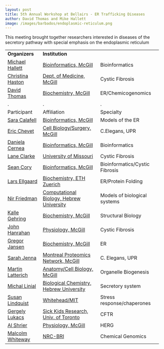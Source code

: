 ```yaml
---
layout: post
title: 5th Annual Workshop at Bellairs - ER Trafficking Diseases
author: David Thomas and Mike Hallett
image: /images/barbados/endoplasmic-reticulum.png
---
```


This meeting brought together researchers interested in diseases of the secretory pathway with special emphasis on the endoplasmic reticulum 

<table class="t1" width="624" cellspacing="0" cellpadding="0">
<tbody>
<tr>
<td class="td1" valign="middle"><span class="p1"><strong>Organizers</strong></span></td>
<td class="td2" valign="middle"><span class="p1"><strong>Institution</strong></span></td>
</tr>
<tr>   <td WIDTH="20%"><a href="mailto:hallett@mcb.mcgill.ca">Michael 
      Hallett</a></td>
    <td WIDTH="33%"><a href="http://www.mcb.mcgill.ca/~hallett">Bioinformatics, McGill</a></td>
    <td>Bioinformatics</td>
</tr>
  <tr>
    <td width="12%"><a href="mailto:christina.haston@McGill.ca">Christina Haston</a></td>
    <td width="26%"><a href="http://www.meakins.mcgill.ca/">Dept. of Medicine,
      McGill </a></td> <td>Cystic Fibrosis</td></tr>
     <tr> 
     <td><a href="mailto:david.thomas@mcgill.ca">David Thomas</a></td><td><a href="http://www.mcgill.ca/biochemistry/department/faculty/thomas/">Biochemistry, McGill</a></td><td>ER/Chemicogenomics</td>
     <tr> <td> .</td> <td>.</td><td>.</td></tr>
  <tr> 
    <td WIDTH="12%">Participant</td>
    <td WIDTH="26%">Affiliation</td>
<td WIDTH="26%">Specialty</td>    </tr>
  <tr> 
    <td><a href="mailto:sara@mcb.mcgill.ca">Sara Calafell</a></td>
    <td><a href="http://www.mcb.mcgill.ca/~sara">Bioinformatics, McGill </a>
<td>Models of the ER</td>  </tr>

  <tr> 
    <td><a href="mailto:eric.chevet@mcgill.ca">Eric Chevet</a></td>
    <td><a href="http://www.rpmpn.mcgill.ca/teams.php?Lmenu=3&Mmenu=4">Cell Biology/Surgery, McGill </a>
<td>C.Elegans, UPR</td>  </tr>

  <tr> 
    <td><a href="mailto:daniela@mcb.mcgill.ca">Daniela Cernea</a></td>
    <td><a href="http://www.mcb.mcgill.ca/">Bioinformatics, McGill </a>
<td>Bioinformatics</td>  </tr>

  <tr> 
    <td><a href="mailto:ClarkeL@missouri.edu">Lane Clarke</a></td>
    <td><a href="http://www.missouri.edu/~nutsci/clarke.htm">University of Missouri </a>
<td>Cystic Fibrosis</td>  </tr>


  <tr> 
    <td><a href="mailto:scory@mcb.mcgill.ca">Sean Cory</a></td>
    <td><a href="http://www.mcb.mcgill.ca/~scory">Bioinformatics, McGill </a>
<td>Bioinformatics/Cystic Fibrosis</td>  </tr>


  <tr> 
    <td><a href="mailto:lars.ellgaard@bc.biol.ethz.ch">Lars Ellgaard</a></td>
    <td><a href="http://www.bc.biol.ethz.ch/people/groups/ellgaard">Biochemistry, ETH Zuerich </a>
<td>ER/Protein Folding</td>  </tr>


  <tr> 
    <td><a href="mailto:nir@cs.huji.ac.il">Nir Friedman</a></td>
    <td><a href="http://www.cs.huji.ac.il/~nir/">Computational Biology, Hebrew University</a>
<td>Models of biological systems</td>  </tr>


  <tr> 
    <td><a href="kalle.gehring@mcgill.ca">Kalle Gehring</a></td>
    <td><a href="http://www.mcgnmr.ca/">Biochemistry, McGill  </a>
<td>Structural Biology</td>  </tr>



  <tr> 
    <td><a href="mailto:john.hanrahan@mcgill.ca">John Hanrahan</a></td>
    <td><a href="www.physio.mcgill.ca/hanrahanlab/">Physiology, McGill </a>
<td>
Cystic Fibrosis</td>  </tr>

  <tr> 
    <td><a href="mailto:gregor.jansen@mcgill.ca">Gregor Jansen</a></td>
    <td><a href="http://www.mcgill.ca/biochemistry/department/faculty/thomas/">Biochemistry, McGill </a>
<td>
ER</td>  </tr>

  <tr> 
    <td><a href="mailto:sarah.jenna@mcgill.ca">Sarah Jenna</a></td>
    <td><a href="http://www.rpmpn.mcgill.ca/">Montreal Proteomics Network, McGill </a>
<td>
C. Elegans, UPR</td>  </tr>


  <tr> 
    <td><a href="mailto:matin.latterich@mcgill.ca">Martin Latterich</a></td>
    <td><a href="http://people.mcgill.ca/martin.latterich/">Anatomy/Cell Biology, McGill </a>
<td> Organelle Biogenesis</td>  </tr>

  <tr> 
    <td><a href="mailto:michal.linial@huji.ac.il">Michal Linial</a></td>
    <td><a href="http://www.ls.huji.ac.il/~michall/index.php">Biological Chemistry, Hebrew University </a>
<td> Secretory system</td>  </tr>

  <tr> 
    <td><a href="mailto:lindquist_admin@wi.mit.edu">Susan Lindquist</a></td>
    <td><a href="http://www.wi.mit.edu/research/faculty/lindquist.html">Whitehead/MIT </a>
<td> Stress response/chaperones</td>  </tr>


  <tr> 
    <td><a href="mailto:glukacs@sickkids.on.ca">Gergely Lukacs</a></td>
    <td><a href="http://icarus.med.utoronto.ca/patho/faculty.asp?FacultyID=182">Sick Kids Research, Univ. of Toronto </a>
<td> CFTR</td>  </tr>

      

 <tr>
    <td width="12%"><a href="mailto:alvin.shrier@McGill.ca">Al Shrier</a></td>
    <td width="26%"><a href="http://www.medicine.mcgill.ca/physio/staffpages/ashrier.htm">Physiology,
      McGill  </a></td> <td>HERG</td></tr>


 <tr>
    <td width="12%"><a href="mailto:Malcolm.Whiteway@cnrc-nrc.gc.ca">Malcolm Whiteway</a></td>
    <td width="26%"><a href="http://cbr-rbc.nrc-cnrc.gc.ca/thomaslab/">NRC-BRI  </a></td> <td>Chemical Genomics</td></tr>

</tbody>
</table>
